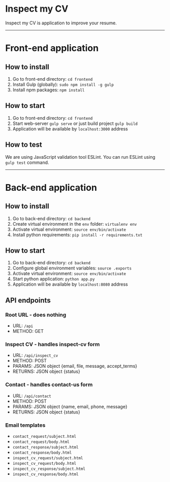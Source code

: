 # Inspect my CV

Inspect my CV is application to improve your resume.

---

# Front-end application

## How to install

1. Go to front-end directory: `cd frontend`
2. Install Gulp (globally): `sudo npm install -g gulp`
3. Install npm packages: `npm install`

## How to start

1. Go to front-end directory: `cd frontend`
2. Start web-server `gulp serve` or just build project `gulp build`
3. Application will be available by `localhost:3000` address

## How to test

We are using JavaScript validation tool ESLint.
You can run ESLint using `gulp test` command.

---

# Back-end application

## How to install

1. Go to back-end directory: `cd backend`
2. Create virtual environment in the `env` folder: `virtualenv env`
3. Activate virtual environment: `source env/bin/activate`
4. Install python requirements: `pip install -r requirements.txt`

## How to start

1. Go to back-end directory: `cd backend`
2. Configure global environment variables: `source .exports`
3. Activate virtual environment: `source env/bin/activate`
4. Start python application: `python app.py`
5. Application will be available by `localhost:8080` address

## API endpoints

### Root URL - does nothing
- URL: `/api`
- METHOD: GET

### Inspect CV - handles inspect-cv form
- URL: `/api/inspect_cv`
- METHOD: POST
- PARAMS: JSON object {email, file, message, accept_terms}
- RETURNS: JSON object {status}

### Contact - handles contact-us form
- URL: `/api/contact`
- METHOD: POST
- PARAMS: JSON object {name, email, phone, message}
- RETURNS: JSON object {status}

### Email templates

- `contact_request/subject.html`
- `contact_request/body.html`
- `contact_response/subject.html`
- `contact_response/body.html`
- `inspect_cv_request/subject.html`
- `inspect_cv_request/body.html`
- `inspect_cv_response/subject.html`
- `inspect_cv_response/body.html`
